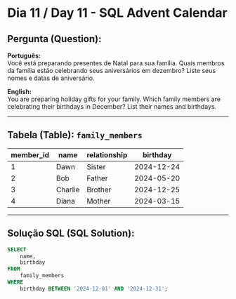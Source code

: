 # Dia 11 / Day 11 - SQL Advent Calendar

## Pergunta (Question):
**Português:**  
Você está preparando presentes de Natal para sua família. Quais membros da família estão celebrando seus aniversários em dezembro? Liste seus nomes e datas de aniversário.

**English:**  
You are preparing holiday gifts for your family. Which family members are celebrating their birthdays in December? List their names and birthdays.

---

## Tabela (Table): `family_members`

| member_id | name    | relationship | birthday    |
|-----------|---------|--------------|-------------|
| 1         | Dawn    | Sister       | 2024-12-24  |
| 2         | Bob     | Father       | 2024-05-20  |
| 3         | Charlie | Brother      | 2024-12-25  |
| 4         | Diana   | Mother       | 2024-03-15  |

---

## Solução SQL (SQL Solution):
```sql
SELECT 
    name, 
    birthday
FROM 
    family_members
WHERE 
    birthday BETWEEN '2024-12-01' AND '2024-12-31';

